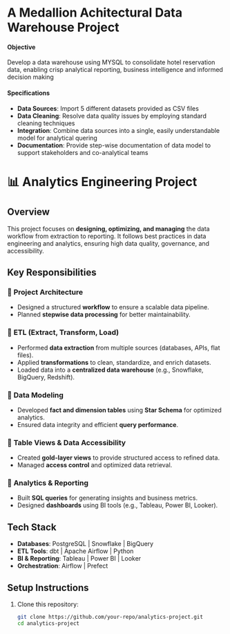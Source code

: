 # A Medallion Achitectural Data Warehouse Project
#### Objective
Develop a data warehouse using MYSQL to consolidate hotel reservation data, enabling crisp analytical reporting, business intelligence and informed decision making

#### Specifications
- **Data Sources**: Import 5 different datasets provided as CSV files
- **Data Cleaning**: Resolve data quality issues by employing standard cleaning techniques
- **Integration**: Combine data sources into a single, easily understandable model for analytical quering
- **Documentation**: Provide step-wise documentation of data model to support stakeholders and co-analytical teams

# 📊 Analytics Engineering Project

## **Overview**
This project focuses on **designing, optimizing, and managing** the data workflow from extraction to reporting. It follows best practices in data engineering and analytics, ensuring high data quality, governance, and accessibility.

## **Key Responsibilities**
### 🔹 **Project Architecture**
- Designed a structured **workflow** to ensure a scalable data pipeline.
- Planned **stepwise data processing** for better maintainability.

### 🔹 **ETL (Extract, Transform, Load)**
- Performed **data extraction** from multiple sources (databases, APIs, flat files).
- Applied **transformations** to clean, standardize, and enrich datasets.
- Loaded data into a **centralized data warehouse** (e.g., Snowflake, BigQuery, Redshift).

### 🔹 **Data Modeling**
- Developed **fact and dimension tables** using **Star Schema** for optimized analytics.
- Ensured data integrity and efficient **query performance**.

### 🔹 **Table Views & Data Accessibility**
- Created **gold-layer views** to provide structured access to refined data.
- Managed **access control** and optimized data retrieval.

### 🔹 **Analytics & Reporting**
- Built **SQL queries** for generating insights and business metrics.
- Designed **dashboards** using BI tools (e.g., Tableau, Power BI, Looker).

## **Tech Stack**
- **Databases**: PostgreSQL | Snowflake | BigQuery
- **ETL Tools**: dbt | Apache Airflow | Python
- **BI & Reporting**: Tableau | Power BI | Looker
- **Orchestration**: Airflow | Prefect

## **Setup Instructions**
1. Clone this repository:
   ```bash
   git clone https://github.com/your-repo/analytics-project.git
   cd analytics-project



